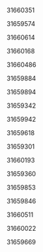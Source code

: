 31660351

31659574

31660614

31660168

31660486

31659884

31659894

31659342

31659942

31659618

31659301

31660193

31659360

31659853

31659846

31660511

31660022

31659669

